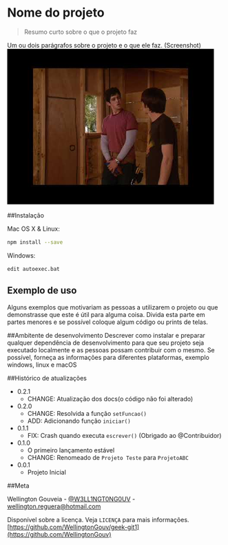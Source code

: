# Nome do projeto
> Resumo curto sobre o que o projeto faz

Um ou dois parágrafos sobre o projeto e o que ele faz.
(Screenshot)
![screenshot](hqdefault.png)

##Instalação

Mac OS X & Linux:

```sh
npm install --save
```

Windows:

```sh
edit autoexec.bat
```

## Exemplo de uso
Alguns exemplos que motivariam as pessoas a utilizarem o projeto ou que demonstrasse que este é útil para alguma coisa. Divida esta parte em partes menores e se possível coloque algum código ou prints de telas.

##Ambitente de desenvolvimento
Descrever como instalar e preparar qualquer dependência de desenvolvimento para que seu projeto seja executado localmente e as pessoas possam contribuir com o mesmo. Se possível, forneça as informações para diferentes plataformas, exemplo windows, linux e macOS

##Histórico de atualizações

* 0.2.1
    * CHANGE: Atualização dos docs(o código não foi alterado)
* 0.2.0 
    * CHANGE: Resolvida a função `setFuncao()`
    * ADD: Adicionando função `iniciar()`
* 0.1.1 
    * FIX: Crash quando executa `escrever()` (Obrigado ao @Contribuidor)
* 0.1.0
    * O primeiro lançamento estável
    * CHANGE: Renomeado de `Projeto Teste` para `ProjetoABC`
* 0.0.1
    * Projeto Inicial

##Meta

Wellington Gouveia - [@W3LL1NGT0NG0UV](https://twitter.com/W3LL1NGT0NG0UV) - wellington.reguera@hotmail.com

Disponível sobre a licença. Veja `LICENÇA` para mais informações. [https://github.com/WellingtonGouv/geek-git1](https://github.com/WellingtonGouv)